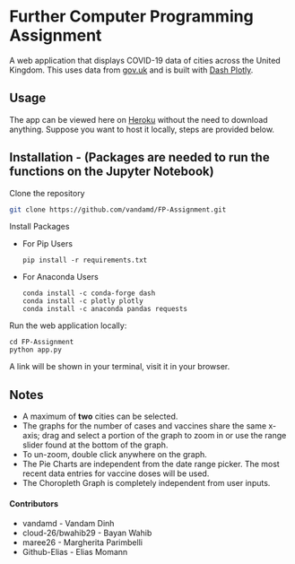 # Further Computer Programming Assignment

A web application that displays COVID-19 data of cities across the United Kingdom. This uses data from <a href="https://coronavirus.data.gov.uk/">gov.uk</a> and is built with <a href="https://plotly.com/dash/">Dash Plotly</a>.


## Usage

The app can be viewed here on <a href="https://covid-19-uk.herokuapp.com/">Heroku</a> without the need to download anything. Suppose you want to host it locally, steps are provided below.


## Installation - (Packages are needed to run the functions on the Jupyter Notebook)

Clone the repository
```sh
git clone https://github.com/vandamd/FP-Assignment.git
```

Install Packages

- For Pip Users

  ```ssh
  pip install -r requirements.txt
  ```

- For Anaconda Users

  ```ssh
  conda install -c conda-forge dash
  conda install -c plotly plotly
  conda install -c anaconda pandas requests
  ```

Run the web application locally:
```ssh
cd FP-Assignment
python app.py
```

A link will be shown in your terminal, visit it in your browser.


## Notes

- A maximum of **two** cities can be selected.
- The graphs for the number of cases and vaccines share the same x-axis; drag and select a portion of the graph to zoom in or use the range slider found at the bottom of the graph. 
- To un-zoom, double click anywhere on the graph.
- The Pie Charts are independent from the date range picker. The most recent data entries for vaccine doses will be used.
- The Choropleth Graph is completely independent from user inputs.

#### Contributors
- vandamd - Vandam Dinh
- cloud-26/bwahib29 - Bayan Wahib
- maree26 - Margherita Parimbelli
- Github-Elias - Elias Momann 
